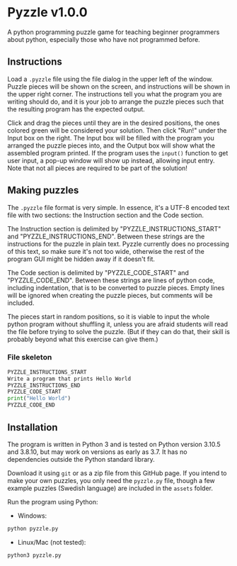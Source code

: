 # Pyzzle v1.0.0

A python programming puzzle game for teaching beginner programmers about python, especially those who have not programmed before.

## Instructions

Load a `.pyzzle` file using the file dialog in the upper left of the window. Puzzle pieces will be shown on the screen, and instructions will be shown in the upper right corner.
The instructions tell you what the program you are writing should do, and it is your job to arrange the puzzle pieces such that the resulting program has the expected output.

Click and drag the pieces until they are in the desired positions, the ones colored green will be considered your solution. 
Then click "Run!" under the Input box on the right. 
The Input box will be filled with the program you arranged the puzzle pieces into, and the Output box will show what the assembled program printed. 
If the program uses the `input()` function to get user input, a pop-up window will show up instead, allowing input entry.
Note that not all pieces are required to be part of the solution!

## Making puzzles

The `.pyzzle` file format is very simple. In essence, it's a UTF-8 encoded text file with two sections: the Instruction section and the Code section.

The Instruction section is delimited by "PYZZLE_INSTRUCTIONS_START" and "PYZZLE_INSTRUCTIONS_END". Between these strings are the instructions for the puzzle in plain text.
Pyzzle currently does no processing of this text, so make sure it's not too wide, otherwise the rest of the program GUI might be hidden away if it doesn't fit.

The Code section is delimited by "PYZZLE_CODE_START" and "PYZZLE_CODE_END". Between these strings are lines of python code, including indentation, that is to be converted to puzzle pieces.
Empty lines will be ignored when creating the puzzle pieces, but comments will be included.

The pieces start in random positions, so it is viable to input the whole python program without shuffling it, 
unless you are afraid students will read the file before trying to solve the puzzle. (But if they can do that, their skill is probably beyond what this exercise can give them.)

### File skeleton
```py
PYZZLE_INSTRUCTIONS_START
Write a program that prints Hello World
PYZZLE_INSTRUCTIONS_END
PYZZLE_CODE_START
print("Hello World")
PYZZLE_CODE_END
```

## Installation

The program is written in Python 3 and is tested on Python version 3.10.5 and 3.8.10, but may work on versions as early as 3.7.
It has no dependencies outside the Python standard library.

Download it using `git` or as a zip file from this GitHub page.
If you intend to make your own puzzles, you only need the `pyzzle.py` file, though a few example puzzles (Swedish language) are included in the `assets` folder.

Run the program using Python:
- Windows:
```ps
python pyzzle.py
```
- Linux/Mac (not tested): 
```bash
python3 pyzzle.py
```